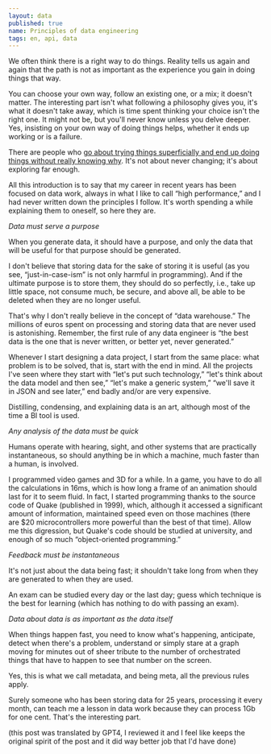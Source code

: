 ```yaml
---
layout: data
published: true
name: Principles of data engineering
tags: en, api, data
---
```


We often think there is a right way to do things. Reality tells us again and again that the path is not as important as the experience you gain in doing things that way.

You can choose your own way, follow an existing one, or a mix; it doesn't matter. The interesting part isn't what following a philosophy gives you, it's what it doesn't take away, which is time spent thinking your choice isn't the right one. It might not be, but you'll never know unless you delve deeper. Yes, insisting on your own way of doing things helps, whether it ends up working or is a failure.

There are people who [go about trying things superficially and end up doing things without really knowing why](/inspiration/2022-04-18-new-vs-improved.html). It's not about never changing; it's about exploring far enough.

All this introduction is to say that my career in recent years has been focused on data work, always in what I like to call “high performance,” and I had never written down the principles I follow. It's worth spending a while explaining them to oneself, so here they are.

*Data must serve a purpose*

When you generate data, it should have a purpose, and only the data that will be useful for that purpose should be generated.

I don't believe that storing data for the sake of storing it is useful (as you see, “just-in-case-ism” is not only harmful in programming). And if the ultimate purpose is to store them, they should do so perfectly, i.e., take up little space, not consume much, be secure, and above all, be able to be deleted when they are no longer useful.

That's why I don't really believe in the concept of “data warehouse.” The millions of euros spent on processing and storing data that are never used is astonishing. Remember, the first rule of any data engineer is “the best data is the one that is never written, or better yet, never generated.”

Whenever I start designing a data project, I start from the same place: what problem is to be solved, that is, start with the end in mind. All the projects I've seen where they start with “let's put such technology,” “let's think about the data model and then see,” “let's make a generic system,” “we'll save it in JSON and see later,” end badly and/or are very expensive.

Distilling, condensing, and explaining data is an art, although most of the time a BI tool is used.

*Any analysis of the data must be quick*

Humans operate with hearing, sight, and other systems that are practically instantaneous, so should anything be in which a machine, much faster than a human, is involved.

I programmed video games and 3D for a while. In a game, you have to do all the calculations in 16ms, which is how long a frame of an animation should last for it to seem fluid. In fact, I started programming thanks to the source code of Quake (published in 1999), which, although it accessed a significant amount of information, maintained speed even on those machines (there are $20 microcontrollers more powerful than the best of that time). Allow me this digression, but Quake's code should be studied at university, and enough of so much “object-oriented programming.”

*Feedback must be instantaneous*

It's not just about the data being fast; it shouldn't take long from when they are generated to when they are used.

An exam can be studied every day or the last day; guess which technique is the best for learning (which has nothing to do with passing an exam).

*Data about data is as important as the data itself*

When things happen fast, you need to know what's happening, anticipate, detect when there's a problem, understand or simply stare at a graph moving for minutes out of sheer tribute to the number of orchestrated things that have to happen to see that number on the screen.

Yes, this is what we call metadata, and being meta, all the previous rules apply.

Surely someone who has been storing data for 25 years, processing it every month, can teach me a lesson in data work because they can process 1Gb for one cent. That's the interesting part.


(this post was translated by GPT4, I reviewed it and I feel like keeps the original spirit of the post and it did way better job that I'd have done)